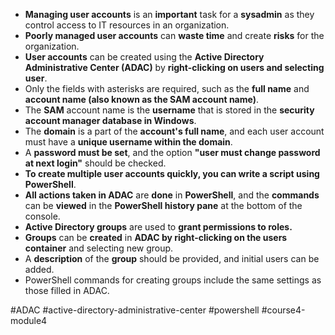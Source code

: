 -   **Managing user accounts** is an **important** task for a **sysadmin** as they control access to IT resources in an organization.
-   **Poorly managed user accounts** can **waste time** and create **risks** for the organization.
-   **User accounts** can be created using the **Active Directory Administrative Center (ADAC)** by **right-clicking on users and selecting user**.
-   Only the fields with asterisks are required, such as the **full name** and **account name (also known as the SAM account name)**.
-   The **SAM** account name is the **username** that is stored in the **security account manager database in Windows**.
-   The **domain** is a part of the **account's full name**, and each user account must have a **unique username within the domain**.
-   A **password must be set**, and the option **"user must change password at next login"** should be checked.
-   **To create multiple user accounts quickly, you can write a script using PowerShell**.
-   **All actions taken in ADAC** are **done** in **PowerShell**, and the **commands** can be **viewed** in the **PowerShell history pane** at the bottom of the console.
-   **Active Directory groups** are used to **grant permissions to roles.**
-   **Groups** can be **created** in **ADAC by right-clicking on the users container** and selecting new group.
-   A **description** of the **group** should be provided, and initial users can be added.
-   PowerShell commands for creating groups include the same settings as those filled in ADAC.

#ADAC #active-directory-administrative-center #powershell #course4-module4 